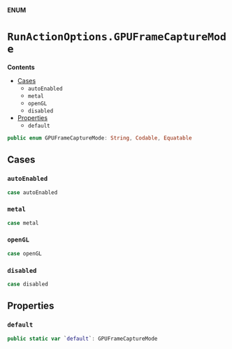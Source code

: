 **ENUM**

# `RunActionOptions.GPUFrameCaptureMode`

**Contents**

- [Cases](#cases)
  - `autoEnabled`
  - `metal`
  - `openGL`
  - `disabled`
- [Properties](#properties)
  - `default`

```swift
public enum GPUFrameCaptureMode: String, Codable, Equatable
```

## Cases
### `autoEnabled`

```swift
case autoEnabled
```

### `metal`

```swift
case metal
```

### `openGL`

```swift
case openGL
```

### `disabled`

```swift
case disabled
```

## Properties
### `default`

```swift
public static var `default`: GPUFrameCaptureMode
```
